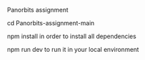 Panorbits assignment

cd Panorbits-assignment-main

npm install in order to install all dependencies

npm run dev to run it in your local environment
